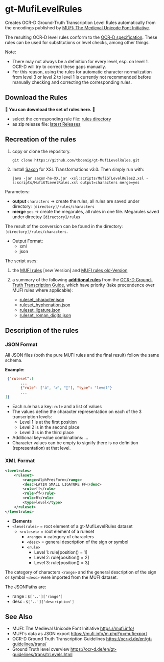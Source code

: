 <link href="table_hide.css" rel="stylesheet"/>

# gt-MufiLevelRules

Creates OCR-D Ground-Truth Transcription Level Rules automatically from the encodings published by [MUFI: The Medieval Unicode Font Initiative](https://mufi.info).

The resulting OCR-D level rules conform to the [OCR-D specification](https://ocr-d.de/en/gt-guidelines/trans/transkription.html). 
These rules can be used for substitutions or level checks, among other things. 

Note:
- There may not always be a definition for every level, esp. on level 1. OCR-D will try to correct these gaps manually. 
- For this reason, using the rules for automatic character normalization from level 3 or level 2 to level 1
  is currently not recommended before manually checking and correcting the corresponding rules.

## Download the Rules

**🚦 You can download the set of rules here. 🚦**
- select the corresponding rule file: [rules directory](https://github.com/tboenig/gt-MufiLevelRules/tree/gh-pages/rules/characters)
- as zip release file: [latest Releases](https://github.com/tboenig/gt-MufiLevelRules/releases/latest)



## Recreation of the rules

1. copy or clone the repository.

    `git clone https://github.com/tboenig/gt-MufiLevelRules.git`
2. Install [Saxon](https://www.saxonica.com/download/download_page.xml) for XSL Transformations v3.0. Then simply run with:

    
    `java -jar saxon-he-XX.jar -xsl:scripts/MufiGTLevelRules2.xsl -s:scripts/MufiGTLevelRules.xsl output=characters merge=yes`

Parameters:
- **output** ``characters`` -> create the rules, all rules are saved under directory: ``[directory]/rules/characters``
- **merge** ``yes`` -> create the megarules, all rules in one file. Megarules saved under directoy ``[directory]/rules``
 
The result of the conversion can be found in the directory: ``[directory]/rules/characters``.
- Output Format:
  - xml
  - json


The script uses:

1. the [MUFI rules](https://gefin.ku.dk/q.php?q=mufiexport) [new Version] and [MUFI rules old-Version](https://raw.githubusercontent.com/tboenig/keyboardGT/main/metadata/mufi.json)

2. a summary of the following [**additional rules**](https://github.com/tboenig/gt-MufiLevelRules/blob/main/metadata/megarules.json) from the [OCR-D Ground-Truth Transcription Guide](https://ocr-d.de/en/gt-guidelines/trans/trBeispiele.html), which have priority (take precendence over MUFI rules where applicable):
   - [ruleset_character.json](https://github.com/tboenig/gt-guidelines/blob/gh-pages/rules/ruleset_character.json)
   - [ruleset_hyphenation.json](https://github.com/tboenig/gt-guidelines/blob/gh-pages/rules/ruleset_hyphenation.json)
   - [ruleset_ligature.json](https://github.com/tboenig/gt-guidelines/blob/gh-pages/rules/ruleset_ligature.json)
   - [ruleset_roman_digits.json](https://github.com/tboenig/gt-guidelines/blob/gh-pages/rules/ruleset_roman_digits.json)



## Description of the rules

### JSON Format

All JSON files (both the pure MUFI rules and the final result) follow the same schema.

**Example:**

```JSON
 {"ruleset":[
       ...
       {"rule": ["ä", "aͤ", ""], "type": "level"}
       ...
]}
```

- Each rule has a key: `rule` and a list of values
- The values define the character representation on each of the 3 transcription levels:
  - Level 1 is at the first position
  - Level 2 is in the second place
  - Level 3 is in the third place
- Additional key-value combinations: ...
- Character values can be empty to signify there is no definition (representation) at that level.


### XML Format

```XML
<levelrules>
    <ruleset>
        <range>AlphPresForm</range>
        <desc>LATIN SMALL LIGATURE FF</desc>
        <rule>ff</rule>
        <rule>ff</rule>
        <rule>ﬀ</rule>
        <type>level</type>
    </ruleset>
</levelrules>
```
 - **Elements**
  - `<levelrules>` = root element of a gt-MufiLevelRules dataset
    - `<ruleset>`  = root element of a ruleset
        - `<range>` = category of characters
        - `<desc>`  = general description of the sign or symbol
        - `<rule>`
          - Level 1: rule[position() = 1]
          - Level 2: rule[position() = 2]
          - Level 3: rule[position() = 3]

The category of characters `<range>` and the general description of the sign or symbol `<desc>` were imported from the MUFI dataset. 

The JSONPaths are:
 - range : `$['..']['range']`
 - desc  : `$['..']['description']`

## See Also

- MUFI: The Medieval Unicode Font Initiative https://mufi.info/
- MUFI's data as JSON export https://mufi.info/m.php?p=mufiexport
- OCR-D Ground Truth Transcription Guidelines  https://ocr-d.de/en/gt-guidelines/trans/
- Ground Truth level overview https://ocr-d.de/en/gt-guidelines/trans/trLevels.html
